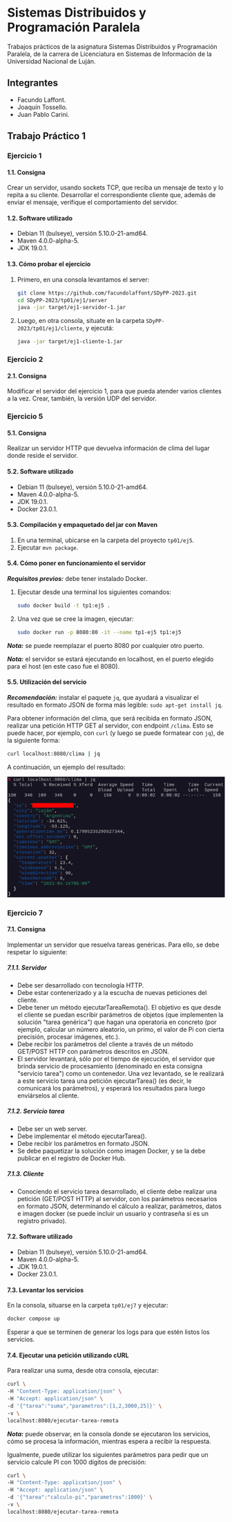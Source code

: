 # Sistemas Distribuidos y Programación Paralela

Trabajos prácticos de la asignatura Sistemas Distribuidos y Programación Paralela, de la carrera de Licenciatura en Sistemas de Información de la Universidad Nacional de Luján.

## Integrantes

+ Facundo Laffont.
+ Joaquín Tossello.
+ Juan Pablo Carini.

## Trabajo Práctico 1

### Ejercicio 1

#### 1.1. Consigna

Crear un servidor, usando sockets TCP, que reciba un mensaje de texto y lo repita a su cliente. Desarrollar el correspondiente cliente que, además de enviar el mensaje, verifique el comportamiento del servidor.

#### 1.2. Software utilizado

+ Debian 11 (bulseye), versión 5.10.0-21-amd64.
+ Maven 4.0.0-alpha-5.
+ JDK 19.0.1.

#### 1.3. Cómo probar el ejercicio

1. Primero, en una consola levantamos el server:

    ```sh
    git clone https://github.com/facundolaffont/SDyPP-2023.git
    cd SDyPP-2023/tp01/ej1/server
    java -jar target/ej1-servidor-1.jar
    ```

2. Luego, en otra consola, situate en la carpeta `SDyPP-2023/tp01/ej1/cliente`, y ejecutá:

    ```sh
    java -jar target/ej1-cliente-1.jar
    ```

### Ejercicio 2

#### 2.1. Consigna

Modificar el servidor del ejercicio 1, para que pueda atender varios clientes a la vez. Crear, también, la versión UDP del servidor.

### Ejercicio 5

#### 5.1. Consigna

Realizar un servidor HTTP que devuelva información de clima del lugar donde reside el servidor.

#### 5.2. Software utilizado

+ Debian 11 (bulseye), versión 5.10.0-21-amd64.
+ Maven 4.0.0-alpha-5.
+ JDK 19.0.1.
+ Docker 23.0.1.

#### 5.3. Compilación y empaquetado del jar con Maven

1. En una terminal, ubicarse en la carpeta del proyecto `tp01/ej5`.
2. Ejecutar `mvn package`.

#### 5.4. Cómo poner en funcionamiento el servidor

**_Requisitos previos:_** debe tener instalado Docker.

1. Ejecutar desde una terminal los siguientes comandos:

    ```sh
    sudo docker build -t tp1:ej5 .
    ```

2. Una vez que se cree la imagen, ejecutar:

    ```sh
    sudo docker run -p 8080:80 -it --name tp1-ej5 tp1:ej5
    ```

**_Nota:_** se puede reemplazar el puerto 8080 por cualquier otro puerto.

**_Nota:_** el servidor se estará ejecutando en localhost, en el puerto elegido para el host (en este caso fue el 8080).

#### 5.5. Utilización del servicio

**_Recomendación:_** instalar el paquete `jq`, que ayudará a visualizar el resultado en formato JSON de forma más legible: `sudo apt-get install jq`.

Para obtener información del clima, que será recibida en formato JSON, realizar una petición HTTP GET al servidor, con endpoint `/clima`. Esto se puede hacer, por ejemplo, con `curl` (y luego se puede formatear con `jq`), de la siguiente forma:

```sh
curl localhost:8080/clima | jq
```

A continuación, un ejemplo del resultado:

<center>

![Ejemplo del servicio](/tp01/ej5/img/ejemplo.png "Ejemplo del servicio.")

</center>

### Ejercicio 7

#### 7.1. Consigna

Implementar un servidor que resuelva tareas genéricas. Para ello, se debe respetar lo siguiente:

##### 7.1.1.  Servidor

+ Debe ser desarrollado con tecnología HTTP.
+ Debe estar contenerizado y a la escucha de nuevas peticiones del cliente.
+ Debe tener un método ejecutarTareaRemota(). El objetivo es que desde el cliente se puedan escribir parámetros de objetos (que implementen la solución "tarea genérica") que hagan una operatoria en concreto (por ejemplo, calcular un número aleatorio, un primo, el valor de Pi con cierta precisión, procesar imágenes, etc.).
+ Debe recibir los parámetros del cliente a través de un método GET/POST HTTP con parámetros descritos en JSON.
+ El servidor levantará, sólo por el tiempo de ejecución, el servidor que brinda servicio de procesamiento (denominado en esta consigna "servicio tarea") como un contenedor. Una vez levantado, se le realizará a este servicio tarea una petición ejecutarTarea() (es decir, le comunicará los parámetros), y esperará los resultados para luego enviárselos al cliente.

##### 7.1.2. Servicio tarea

+ Debe ser un web server.
+ Debe implementar el método ejecutarTarea().
+ Debe recibir los parámetros en formato JSON.
+ Se debe paquetizar la solución como imagen Docker, y se la debe publicar en el registro de Docker Hub.

##### 7.1.3. Cliente

+ Conociendo el servicio tarea desarrollado, el cliente debe realizar una petición (GET/POST HTTP) al servidor, con los parámetros necesarios en formato JSON, determinando el cálculo a realizar, parámetros, datos e imagen docker (se puede incluir un usuario y contraseña si es un registro privado).

#### 7.2. Software utilizado

+ Debian 11 (bulseye), versión 5.10.0-21-amd64.
+ Maven 4.0.0-alpha-5.
+ JDK 19.0.1.
+ Docker 23.0.1.

#### 7.3. Levantar los servicios

En la consola, situarse en la carpeta `tp01/ej7` y ejecutar:

```sh
docker compose up
```

Esperar a que se terminen de generar los logs para que estén listos los servicios.

#### 7.4. Ejecutar una petición utilizando cURL

Para realizar una suma, desde otra consola, ejecutar:

```sh
curl \                                              
-H "Content-Type: application/json" \
-H "Accept: application/json" \
-d '{"tarea":"suma","parametros":[1,2,3000,25]}' \
-v \
localhost:8080/ejecutar-tarea-remota
```

**_Nota:_** puede observar, en la consola donde se ejecutaron los servicios, cómo se procesa la información, mientras espera a recibir la respuesta.

Igualmente, puede utilizar los siguientes parámetros para pedir que un servicio calcule PI con 1000 dígitos de precisión:

```sh
curl \                                              
-H "Content-Type: application/json" \
-H "Accept: application/json" \
-d '{"tarea":"calculo-pi","parametros":1000}' \
-v \
localhost:8080/ejecutar-tarea-remota
```
